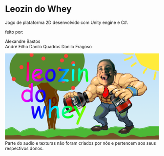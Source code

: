 # Leozin do Whey
Jogo de plataforma 2D desenvolvido com Unity engine e C#.

feito por:

Alexandre Bastos  
André Filho
Danilo Quadros
Danilo Fragoso

![alt tag](/Assets/leoz.png?raw=true)
Parte do audio e texturas não foram criados por nós e pertencem aos seus respectivos donos.
